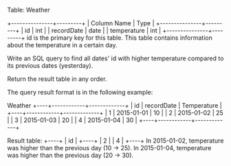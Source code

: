 Table: Weather

+---------------+---------+
| Column Name | Type |
+---------------+---------+
| id | int |
| recordDate | date |
| temperature | int |
+---------------+---------+
id is the primary key for this table.
This table contains information about the temperature in a certain day.

Write an SQL query to find all dates' id with higher temperature compared to its previous dates (yesterday).

Return the result table in any order.

The query result format is in the following example:

Weather
+----+------------+-------------+
| id | recordDate | Temperature |
+----+------------+-------------+
| 1 | 2015-01-01 | 10 |
| 2 | 2015-01-02 | 25 |
| 3 | 2015-01-03 | 20 |
| 4 | 2015-01-04 | 30 |
+----+------------+-------------+

Result table:
+----+
| id |
+----+
| 2 |
| 4 |
+----+
In 2015-01-02, temperature was higher than the previous day (10 -> 25).
In 2015-01-04, temperature was higher than the previous day (20 -> 30).
